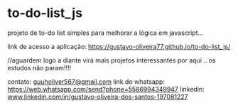 # to-do-list_js
projeto de to-do list simples para melhorar a lógica em javascript...

link de acesso a aplicação: https://gustavo-oliveira77.github.io/to-do-list_js/

//aguardem logo a diante virá mais projetos interessantes por aqui .. os estudos não param!!!!

contato: guuholiver567@gmail.com link do whatsapp: https://web.whatsapp.com/send?phone=5586994349947 linkedin: www.linkedin.com/in/gustavo-oliveira-dos-santos-197081227
